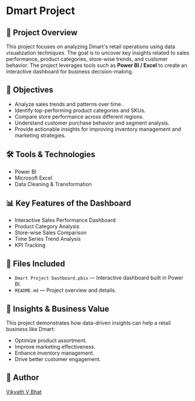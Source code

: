 # Dmart Project

## 📌 Project Overview
This project focuses on analyzing Dmart's retail operations using data visualization techniques. The goal is to uncover key insights related to sales performance, product categories, store-wise trends, and customer behavior. The project leverages tools such as **Power BI / Excel** to create an interactive dashboard for business decision-making.

## 🎯 Objectives
- Analyze sales trends and patterns over time.
- Identify top-performing product categories and SKUs.
- Compare store performance across different regions.
- Understand customer purchase behavior and segment analysis.
- Provide actionable insights for improving inventory management and marketing strategies.

## 🛠️ Tools & Technologies
- Power BI  
- Microsoft Excel   
- Data Cleaning & Transformation  

## 📊 Key Features of the Dashboard
- Interactive Sales Performance Dashboard
- Product Category Analysis
- Store-wise Sales Comparison
- Time Series Trend Analysis
- KPI Tracking

## 📁 Files Included
- `Dmart Project Dashboard.pbix` — Interactive dashboard built in Power BI.
- `README.md` — Project overview and details.

## 🚀 Insights & Business Value
This project demonstrates how data-driven insights can help a retail business like Dmart:
- Optimize product assortment.
- Improve marketing effectiveness.
- Enhance inventory management.
- Drive better customer engagement.

## 👤 Author
[Vikyath V Bhat](https://github.com/)  
